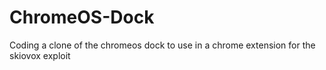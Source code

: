 # ChromeOS-Dock
Coding a clone of the chromeos dock to use in a chrome extension for the skiovox exploit
